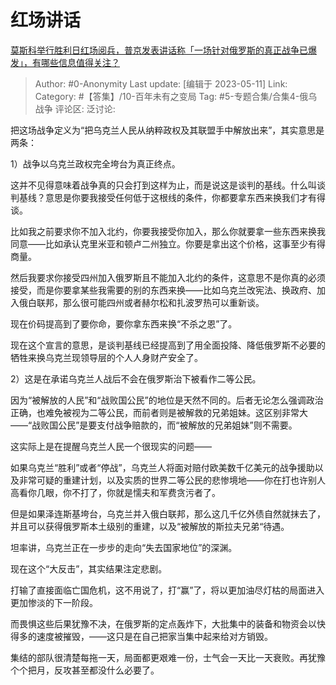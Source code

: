 # 红场讲话
[莫斯科举行胜利日红场阅兵，普京发表讲话称「一场针对俄罗斯的真正战争已爆发」，有哪些信息值得关注？](https://www.zhihu.com/question/599928341/answer/3023331229)

> Author: #0-Anonymity
> Last update: [编辑于 2023-05-11]
> Link:
> Category: #【答集】/10-百年未有之变局
> Tag: #5-专题合集/合集4-俄乌战争
> 评论区:
> 泛讨论:

把这场战争定义为“把乌克兰人民从纳粹政权及其联盟手中解放出来”，其实意思是两条：

1）战争以乌克兰政权完全垮台为真正终点。

这并不见得意味着战争真的只会打到这样为止，而是说这是谈判的基线。什么叫谈判基线？意思是你要我接受任何低于这根线的条件，你都要拿东西来换我们才有得谈。

比如我之前要求你不加入北约，你要我接受你加入，那么你就要拿一些东西来换我同意——比如承认克里米亚和顿卢二州独立。你要是拿出这个价格，这事至少有得商量。

然后我要求你接受四州加入俄罗斯且不能加入北约的条件，这意思不是你真的必须接受，而是你要拿某些我需要的别的东西来换——比如乌克兰改宪法、换政府、加入俄白联邦，那么很可能四州或者赫尔松和扎波罗热可以重新谈。

现在价码提高到了要你命，要你拿东西来换“不杀之恩”了。

现在这个宣言的意思，是谈判基线已经提高到了用全面投降、降低俄罗斯不必要的牺牲来换乌克兰现领导层的个人人身财产安全了。

2）这是在承诺乌克兰人战后不会在俄罗斯治下被看作二等公民。

因为“被解放的人民”和“战败国公民”的地位是天然不同的。后者无论怎么强调政治正确，也难免被视为二等公民，而前者则是被解救的兄弟姐妹。这区别非常大——“战败国公民”是要支付战争赔款的，而“被解放的兄弟姐妹”则不需要。

这实际上是在提醒乌克兰人民一个很现实的问题——

如果乌克兰“胜利”或者“停战”，乌克兰人将面对赔付欧美数千亿美元的战争援助以及非常可疑的重建计划，以及实质的世界二等公民的悲惨境地——你在打也许别人高看你几眼，你不打了，你就是懦夫和军费贪污者了。

但是如果泽连斯基垮台，乌克兰并入俄白联邦，那么这几千亿外债自然就抹去了，并且可以获得俄罗斯本土级别的重建，以及“被解放的斯拉夫兄弟“待遇。

坦率讲，乌克兰正在一步步的走向“失去国家地位”的深渊。

现在这个“大反击”，其实结果注定悲剧。

打输了直接面临亡国危机，这不用说了，打“赢”了，将以更加油尽灯枯的局面进入更加惨淡的下一阶段。

而畏惧这些后果犹豫不决，在俄罗斯的定点轰炸下，大批集中的装备和物资会以快得多的速度被摧毁，——这只是在自己把家当集中起来给对方销毁。

集结的部队很清楚每拖一天，局面都更艰难一份，士气会一天比一天衰败。再犹豫个个把月，反攻甚至都没什么必要了。
